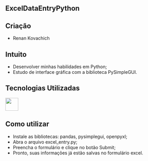 ## ExcelDataEntryPython

## Criação

- Renan Kovachich

## Intuito

- Desenvolver minhas habilidades em Python;
- Estudo de interface gráfica com a biblioteca PySimpleGUI.

## Tecnologias Utilizadas

<img src="https://cdn.jsdelivr.net/gh/devicons/devicon/icons/python/python-original-wordmark.svg" width="40" height="40"/>

## Como utilizar

- Instale as bibliotecas: pandas, pysimplegui, openpyxl;
- Abra o arquivo excel_entry.py;
- Preencha o formulário e clique no botão Submit;
- Pronto, suas informações já estão salvas no formulário excel.
